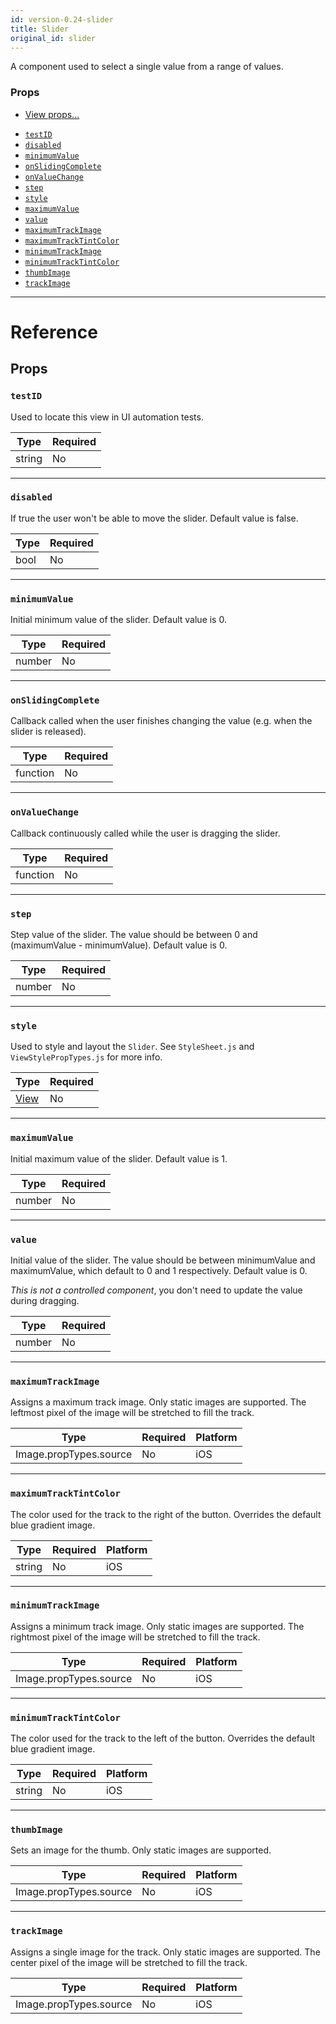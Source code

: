```yaml
---
id: version-0.24-slider
title: Slider
original_id: slider
---
```


A component used to select a single value from a range of values.

### Props

* [View props...](view.md#props)

- [`testID`](slider.md#testid)
- [`disabled`](slider.md#disabled)
- [`minimumValue`](slider.md#minimumvalue)
- [`onSlidingComplete`](slider.md#onslidingcomplete)
- [`onValueChange`](slider.md#onvaluechange)
- [`step`](slider.md#step)
- [`style`](slider.md#style)
- [`maximumValue`](slider.md#maximumvalue)
- [`value`](slider.md#value)
- [`maximumTrackImage`](slider.md#maximumtrackimage)
- [`maximumTrackTintColor`](slider.md#maximumtracktintcolor)
- [`minimumTrackImage`](slider.md#minimumtrackimage)
- [`minimumTrackTintColor`](slider.md#minimumtracktintcolor)
- [`thumbImage`](slider.md#thumbimage)
- [`trackImage`](slider.md#trackimage)

---

# Reference

## Props

### `testID`

Used to locate this view in UI automation tests.

| Type   | Required |
| ------ | -------- |
| string | No       |

---

### `disabled`

If true the user won't be able to move the slider. Default value is false.

| Type | Required |
| ---- | -------- |
| bool | No       |

---

### `minimumValue`

Initial minimum value of the slider. Default value is 0.

| Type   | Required |
| ------ | -------- |
| number | No       |

---

### `onSlidingComplete`

Callback called when the user finishes changing the value (e.g. when the slider is released).

| Type     | Required |
| -------- | -------- |
| function | No       |

---

### `onValueChange`

Callback continuously called while the user is dragging the slider.

| Type     | Required |
| -------- | -------- |
| function | No       |

---

### `step`

Step value of the slider. The value should be between 0 and (maximumValue - minimumValue). Default value is 0.

| Type   | Required |
| ------ | -------- |
| number | No       |

---

### `style`

Used to style and layout the `Slider`. See `StyleSheet.js` and `ViewStylePropTypes.js` for more info.

| Type                  | Required |
| --------------------- | -------- |
| [View](view.md#style) | No       |

---

### `maximumValue`

Initial maximum value of the slider. Default value is 1.

| Type   | Required |
| ------ | -------- |
| number | No       |

---

### `value`

Initial value of the slider. The value should be between minimumValue and maximumValue, which default to 0 and 1 respectively. Default value is 0.

_This is not a controlled component_, you don't need to update the value during dragging.

| Type   | Required |
| ------ | -------- |
| number | No       |

---

### `maximumTrackImage`

Assigns a maximum track image. Only static images are supported. The leftmost pixel of the image will be stretched to fill the track.

| Type                   | Required | Platform |
| ---------------------- | -------- | -------- |
| Image.propTypes.source | No       | iOS      |

---

### `maximumTrackTintColor`

The color used for the track to the right of the button. Overrides the default blue gradient image.

| Type   | Required | Platform |
| ------ | -------- | -------- |
| string | No       | iOS      |

---

### `minimumTrackImage`

Assigns a minimum track image. Only static images are supported. The rightmost pixel of the image will be stretched to fill the track.

| Type                   | Required | Platform |
| ---------------------- | -------- | -------- |
| Image.propTypes.source | No       | iOS      |

---

### `minimumTrackTintColor`

The color used for the track to the left of the button. Overrides the default blue gradient image.

| Type   | Required | Platform |
| ------ | -------- | -------- |
| string | No       | iOS      |

---

### `thumbImage`

Sets an image for the thumb. Only static images are supported.

| Type                   | Required | Platform |
| ---------------------- | -------- | -------- |
| Image.propTypes.source | No       | iOS      |

---

### `trackImage`

Assigns a single image for the track. Only static images are supported. The center pixel of the image will be stretched to fill the track.

| Type                   | Required | Platform |
| ---------------------- | -------- | -------- |
| Image.propTypes.source | No       | iOS      |
